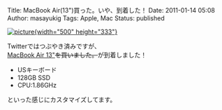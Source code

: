 Title: MacBook Air(13")買った。いや、到着した！
Date: 2011-01-14 05:08
Author: masayukig
Tags: Apple, Mac
Status: published

[![picture](http://farm6.static.flickr.com/5125/5352096223_fc20480cdf.jpg){width="500"
height="333"}](http://www.flickr.com/photos/masayun/5352096223/ "Untitled by masayukig, on Flickr")

Twitterではつぶやき済みですが、  
[MacBook Air
13"](http://www.apple.com/jp/macbookair/)~~を買いました。~~が到着しました！

-   USキーボード
-   128GB SSD
-   CPU:1.86GHz

といった感じにカスタマイズしてます。
